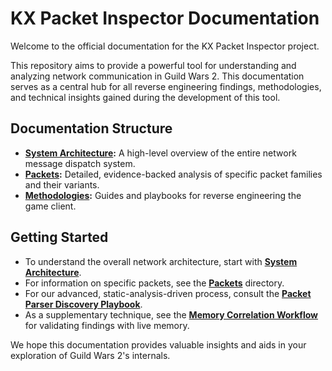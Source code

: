 # KX Packet Inspector Documentation

Welcome to the official documentation for the KX Packet Inspector project.

This repository aims to provide a powerful tool for understanding and analyzing network communication in Guild Wars 2. This documentation serves as a central hub for all reverse engineering findings, methodologies, and technical insights gained during the development of this tool.

## Documentation Structure

*   **[System Architecture](./system-architecture.md):** A high-level overview of the entire network message dispatch system.
*   **[Packets](./packets):** Detailed, evidence-backed analysis of specific packet families and their variants.
*   **[Methodologies](./methodologies):** Guides and playbooks for reverse engineering the game client.

## Getting Started

*   To understand the overall network architecture, start with **[System Architecture](./system-architecture.md)**.
*   For information on specific packets, see the **[Packets](./packets)** directory.
*   For our advanced, static-analysis-driven process, consult the **[Packet Parser Discovery Playbook](./methodologies/packet-parser-discovery-playbook.md)**.
*   As a supplementary technique, see the **[Memory Correlation Workflow](./methodologies/memory-correlation-workflow.md)** for validating findings with live memory.

We hope this documentation provides valuable insights and aids in your exploration of Guild Wars 2's internals.